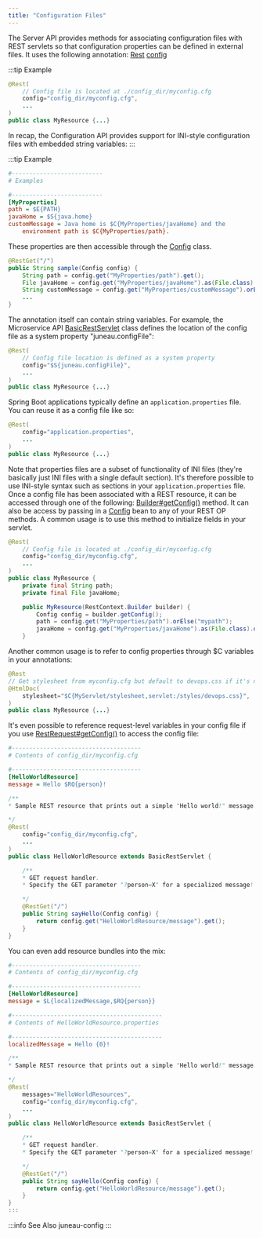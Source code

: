 ```yaml
---
title: "Configuration Files"
---
```


The Server API provides methods for associating configuration files with REST servlets so that configuration properties can be defined in external files.
It uses the following annotation:
<tree>
<java-annotation>[Rest](../apidocs/org/apache/juneau/rest/annotation/Rest.html)</java-annotation>
<node-1><java-method-annotation>[config](../apidocs/org/apache/juneau/rest/annotation/Rest.html#config())</java-method-annotation></node-1>
</tree>

:::tip Example


```java
@Rest(
    // Config file is located at ./config_dir/myconfig.cfg
    config="config_dir/myconfig.cfg",
    ...
)
public class MyResource {...}
```


In recap, the Configuration API provides support for INI-style configuration files with embedded string variables:
:::

:::tip Example


```ini
#--------------------------
# Examples

#--------------------------
[MyProperties]
path = $E{PATH}
javaHome = $S{java.home}
customMessage = Java home is $C{MyProperties/javaHome} and the
    environment path is $C{MyProperties/path}.
```


These properties are then accessible through the [Config](../apidocs/org/apache/juneau/config/Config.html) class.

```java
@RestGet("/")
public String sample(Config config) {
    String path = config.get("MyProperties/path").get();
    File javaHome = config.get("MyProperties/javaHome").as(File.class).orElse(null);
    String customMessage = config.get("MyProperties/customMessage").orElse("Hello");
    ...
}
```


The annotation itself can contain string variables.
For example, the Microservice API [BasicRestServlet](../apidocs/org/apache/juneau/rest/servlet/BasicRestServlet.html) class defines the
location of the config file as a system property "juneau.configFile":

```java
@Rest(
    // Config file location is defined as a system property
    config="$S{juneau.configFile}",
    ...
)
public class MyResource {...}
```


Spring Boot applications typically define an `application.properties` file.  You can reuse it
as a config file like so:

```java
@Rest(
    config="application.properties",
    ...
)
public class MyResource {...}
```


Note that properties files are a subset of functionality of INI files (they're basically just INI files with a single default section).
It's therefore possible to use INI-style syntax such as sections in your `application.properties` file.
Once a config file has been associated with a REST resource, it can be accessed through one of the following:
[Builder#getConfig()](../apidocs/org/apache/juneau/rest/RestContext/Builder.html#getConfig()) method.  It can also be access by passing in a [Config](../apidocs/org/apache/juneau/config/Config.html) bean to any of your
REST OP methods.
A common usage is to use this method to initialize fields in your servlet.

```java
@Rest(
    // Config file is located at ./config_dir/myconfig.cfg
    config="config_dir/myconfig.cfg",
    ...
)
public class MyResource {
    private final String path;
    private final File javaHome;

    public MyResource(RestContext.Builder builder) {
        Config config = builder.getConfig();
        path = config.get("MyProperties/path").orElse("mypath");
        javaHome = config.get("MyProperties/javaHome").as(File.class).orElse(null);
    }
```


Another common usage is to refer to config properties through $C variables in your annotations:

```java
@Rest
// Get stylesheet from myconfig.cfg but default to devops.css if it's not specified
@HtmlDoc(
    stylesheet="$C{MyServlet/stylesheet,servlet:/styles/devops.css}",
)
public class MyResource {...}
```


It's even possible to reference request-level variables in your config file if you use
[RestRequest#getConfig()](../apidocs/org/apache/juneau/rest/RestRequest.html#getConfig()) to access the config file:

```ini
#-------------------------------------
# Contents of config_dir/myconfig.cfg

#-------------------------------------
[HelloWorldResource]
message = Hello $RQ{person}!
```


```java
/**
* Sample REST resource that prints out a simple "Hello world!" message.

*/
@Rest(
    config="config_dir/myconfig.cfg",
    ...
)
public class HelloWorldResource extends BasicRestServlet {

    /**
    * GET request handler.
    * Specify the GET parameter "?person=X" for a specialized message!

    */
    @RestGet("/")
    public String sayHello(Config config) {
        return config.get("HelloWorldResource/message").get();
    }
}
```


You can even add resource bundles into the mix:

```ini
#-------------------------------------
# Contents of config_dir/myconfig.cfg

#-------------------------------------
[HelloWorldResource]
message = $L{localizedMessage,$RQ{person}}
```


```ini
#-------------------------------------------
# Contents of HelloWorldResource.properties

#-------------------------------------------
localizedMessage = Hello {0}!
```


```java
/**
* Sample REST resource that prints out a simple "Hello world!" message.

*/
@Rest(
    messages="HelloWorldResources",
    config="config_dir/myconfig.cfg",
    ...
)
public class HelloWorldResource extends BasicRestServlet {

    /**
    * GET request handler.
    * Specify the GET parameter "?person=X" for a specialized message!

    */
    @RestGet("/")
    public String sayHello(Config config) {
        return config.get("HelloWorldResource/message").get();
    }
}
:::

```


:::info See Also
juneau-config
:::
